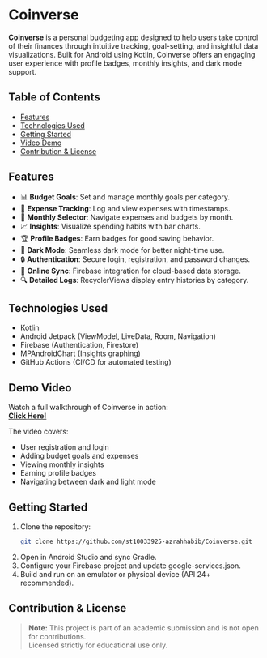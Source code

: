 # Coinverse

**Coinverse** is a personal budgeting app designed to help users take control of their finances through intuitive tracking, goal-setting, and insightful data visualizations. Built for Android using Kotlin, Coinverse offers an engaging user experience with profile badges, monthly insights, and dark mode support.

## Table of Contents

- [Features](#features)
- [Technologies Used](#technologies-used)
- [Getting Started](#getting-started)
- [Video Demo](#demo-video)
- [Contribution & License](#contribution--license)

## Features

- 📊 **Budget Goals**: Set and manage monthly goals per category.
- 💸 **Expense Tracking**: Log and view expenses with timestamps.
- 📅 **Monthly Selector**: Navigate expenses and budgets by month.
- 📈 **Insights**: Visualize spending habits with bar charts.
- 🏆 **Profile Badges**: Earn badges for good saving behavior.
- 🌙 **Dark Mode**: Seamless dark mode for better night-time use.
- 🔒 **Authentication**: Secure login, registration, and password changes.
- 🔄 **Online Sync**: Firebase integration for cloud-based data storage.
- 🔍 **Detailed Logs**: RecyclerViews display entry histories by category.

## Technologies Used

- Kotlin
- Android Jetpack (ViewModel, LiveData, Room, Navigation)
- Firebase (Authentication, Firestore)
- MPAndroidChart (Insights graphing)
- GitHub Actions (CI/CD for automated testing)

## Demo Video

Watch a full walkthrough of Coinverse in action:  
**[Click Here!](https://youtu.be/xsQfmoXfmy4)**

The video covers:

  - User registration and login
  - Adding budget goals and expenses
  - Viewing monthly insights
  -  Earning profile badges
  -  Navigating between dark and light mode

## Getting Started

1. Clone the repository:
   ```bash
   git clone https://github.com/st10033925-azrahhabib/Coinverse.git
2. Open in Android Studio and sync Gradle.
3. Configure your Firebase project and update google-services.json.
4. Build and run on an emulator or physical device (API 24+ recommended).

## Contribution & License

> **Note:** This project is part of an academic submission and is not open for contributions.  
> Licensed strictly for educational use only.
